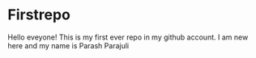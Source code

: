 # Firstrepo
Hello eveyone! This is my first ever repo in my github account.
I am new here and my name is Parash Parajuli
